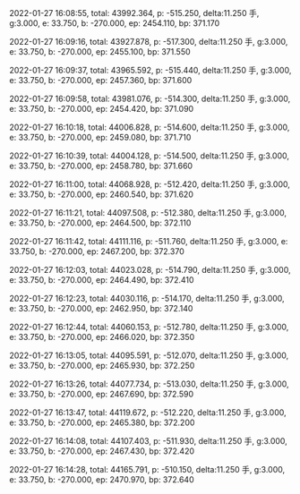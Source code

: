 2022-01-27 16:08:55, total: 43992.364, p: -515.250, delta:11.250 手, g:3.000, e: 33.750, b: -270.000, ep: 2454.110, bp: 371.170

2022-01-27 16:09:16, total: 43927.878, p: -517.300, delta:11.250 手, g:3.000, e: 33.750, b: -270.000, ep: 2455.100, bp: 371.550

2022-01-27 16:09:37, total: 43965.592, p: -515.440, delta:11.250 手, g:3.000, e: 33.750, b: -270.000, ep: 2457.360, bp: 371.600

2022-01-27 16:09:58, total: 43981.076, p: -514.300, delta:11.250 手, g:3.000, e: 33.750, b: -270.000, ep: 2454.420, bp: 371.090

2022-01-27 16:10:18, total: 44006.828, p: -514.600, delta:11.250 手, g:3.000, e: 33.750, b: -270.000, ep: 2459.080, bp: 371.710

2022-01-27 16:10:39, total: 44004.128, p: -514.500, delta:11.250 手, g:3.000, e: 33.750, b: -270.000, ep: 2458.780, bp: 371.660

2022-01-27 16:11:00, total: 44068.928, p: -512.420, delta:11.250 手, g:3.000, e: 33.750, b: -270.000, ep: 2460.540, bp: 371.620

2022-01-27 16:11:21, total: 44097.508, p: -512.380, delta:11.250 手, g:3.000, e: 33.750, b: -270.000, ep: 2464.500, bp: 372.110

2022-01-27 16:11:42, total: 44111.116, p: -511.760, delta:11.250 手, g:3.000, e: 33.750, b: -270.000, ep: 2467.200, bp: 372.370

2022-01-27 16:12:03, total: 44023.028, p: -514.790, delta:11.250 手, g:3.000, e: 33.750, b: -270.000, ep: 2464.490, bp: 372.410

2022-01-27 16:12:23, total: 44030.116, p: -514.170, delta:11.250 手, g:3.000, e: 33.750, b: -270.000, ep: 2462.950, bp: 372.140

2022-01-27 16:12:44, total: 44060.153, p: -512.780, delta:11.250 手, g:3.000, e: 33.750, b: -270.000, ep: 2466.020, bp: 372.350

2022-01-27 16:13:05, total: 44095.591, p: -512.070, delta:11.250 手, g:3.000, e: 33.750, b: -270.000, ep: 2465.930, bp: 372.250

2022-01-27 16:13:26, total: 44077.734, p: -513.030, delta:11.250 手, g:3.000, e: 33.750, b: -270.000, ep: 2467.690, bp: 372.590

2022-01-27 16:13:47, total: 44119.672, p: -512.220, delta:11.250 手, g:3.000, e: 33.750, b: -270.000, ep: 2465.380, bp: 372.200

2022-01-27 16:14:08, total: 44107.403, p: -511.930, delta:11.250 手, g:3.000, e: 33.750, b: -270.000, ep: 2467.430, bp: 372.420

2022-01-27 16:14:28, total: 44165.791, p: -510.150, delta:11.250 手, g:3.000, e: 33.750, b: -270.000, ep: 2470.970, bp: 372.640